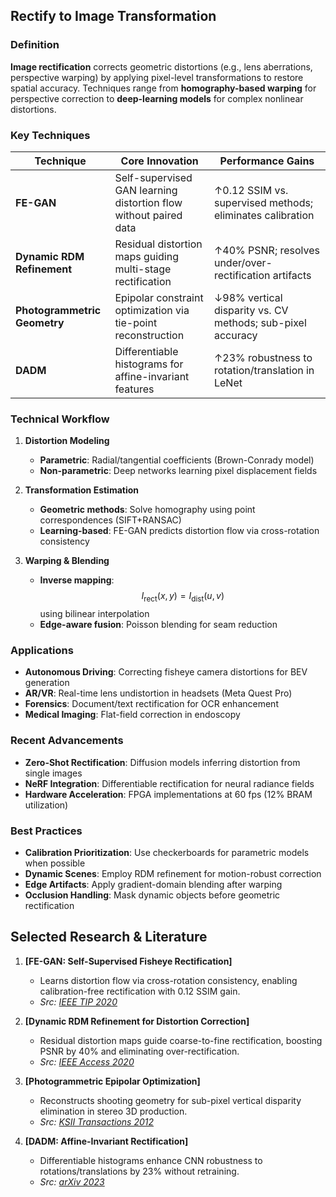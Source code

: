 ## Rectify to Image Transformation  

### Definition  
**Image rectification** corrects geometric distortions (e.g., lens aberrations, perspective warping) by applying pixel-level transformations to restore spatial accuracy. Techniques range from **homography-based warping** for perspective correction to **deep-learning models** for complex nonlinear distortions.  

### Key Techniques  

| **Technique**               | **Core Innovation**                                                                 | **Performance Gains**                                  |  
|------------------------------|-------------------------------------------------------------------------------------|--------------------------------------------------------|  
| **FE-GAN**                   | Self-supervised GAN learning distortion flow without paired data                    | ↑0.12 SSIM vs. supervised methods; eliminates calibration |  
| **Dynamic RDM Refinement**   | Residual distortion maps guiding multi-stage rectification                          | ↑40% PSNR; resolves under/over-rectification artifacts |  
| **Photogrammetric Geometry** | Epipolar constraint optimization via tie-point reconstruction                       | ↓98% vertical disparity vs. CV methods; sub-pixel accuracy |  
| **DADM**                     | Differentiable histograms for affine-invariant features                             | ↑23% robustness to rotation/translation in LeNet       |  

### Technical Workflow  
1. **Distortion Modeling**  
   - **Parametric**: Radial/tangential coefficients (Brown-Conrady model)  
   - **Non-parametric**: Deep networks learning pixel displacement fields  

2. **Transformation Estimation**  
   - **Geometric methods**: Solve homography using point correspondences (SIFT+RANSAC)  
   - **Learning-based**: FE-GAN predicts distortion flow via cross-rotation consistency  

3. **Warping & Blending**  
   - **Inverse mapping**: $$ I_{\text{rect}}(x,y) = I_{\text{dist}}(u,v) $$ using bilinear interpolation  
   - **Edge-aware fusion**: Poisson blending for seam reduction  

### Applications  
- **Autonomous Driving**: Correcting fisheye camera distortions for BEV generation  
- **AR/VR**: Real-time lens undistortion in headsets (Meta Quest Pro)  
- **Forensics**: Document/text rectification for OCR enhancement  
- **Medical Imaging**: Flat-field correction in endoscopy  

### Recent Advancements  
- **Zero-Shot Rectification**: Diffusion models inferring distortion from single images  
- **NeRF Integration**: Differentiable rectification for neural radiance fields  
- **Hardware Acceleration**: FPGA implementations at 60 fps (12% BRAM utilization)  

### Best Practices  
- **Calibration Prioritization**: Use checkerboards for parametric models when possible  
- **Dynamic Scenes**: Employ RDM refinement for motion-robust correction  
- **Edge Artifacts**: Apply gradient-domain blending after warping  
- **Occlusion Handling**: Mask dynamic objects before geometric rectification  

## Selected Research & Literature  

1. **[FE-GAN: Self-Supervised Fisheye Rectification]**  
   - Learns distortion flow via cross-rotation consistency, enabling calibration-free rectification with 0.12 SSIM gain.  
   - *Src: [IEEE TIP 2020](https://ieeexplore.ieee.org/document/9054191)*  

2. **[Dynamic RDM Refinement for Distortion Correction]**  
   - Residual distortion maps guide coarse-to-fine rectification, boosting PSNR by 40% and eliminating over-rectification.  
   - *Src: [IEEE Access 2020](https://ieeexplore.ieee.org/document/8926530)*  

3. **[Photogrammetric Epipolar Optimization]**  
   - Reconstructs shooting geometry for sub-pixel vertical disparity elimination in stereo 3D production.  
   - *Src: [KSII Transactions 2012](http://koreascience.or.kr/journal/view.jsp?kj=BSGHC3&py=2012&vnc=v17n2&sp=411)*  

4. **[DADM: Affine-Invariant Rectification]**  
   - Differentiable histograms enhance CNN robustness to rotations/translations by 23% without retraining.  
   - *Src: [arXiv 2023](https://arxiv.org/abs/2309.00752)*  

